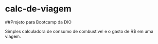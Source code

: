 # calc-de-viagem

##Projeto para Bootcamp da DIO

Simples calculadora de consumo de combustivel e o gasto de R$ em uma viagem.
